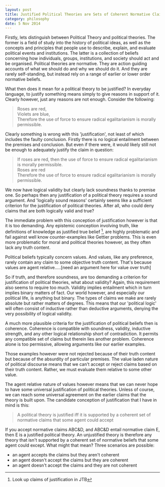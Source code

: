 ```yaml
---
layout: post
title: Justified Political Theories are Sets of Coherent Normative Claims
category: philosophy
date: 5 Nov 2014
---
```


Firstly, lets distinguish between Political Theory and political theories.  The former is a field of study into the history of political ideas, as well as the concepts and principles that people use to describe, explain, and evaluate political events and institutions.  The latter is a collection of beliefs concerning how individuals, groups, institutions, and society should act and be organised.  Political theories are normative.  They are action guiding accounts of what we should do and why we should do it.  And they are rarely self-standing, but instead rely on a range of earlier or lower order normative beliefs.

What then does it mean for a political theory to be justified? In everyday language, to justify something means simply to give reasons in support of it.  Clearly however, just any reasons are not enough.  Consider the following:

> Roses are red,  
> Violets are blue,  
> Therefore the use of force to ensure radical egalitarianism is morally permissible. 

Clearly something is wrong with this 'justification', not least of which includes the faulty conclusion.  Firstly there is no logical entailment between the premises and conclusion.  But even if there were, it would likely still not be enough to adequately justify the claim in question:

> If roses are red, then the use of force to ensure radical egalitarianism is morally permissible.  
> Roses are red  
> Therefore the use of force to ensure radical egalitarianism is morally permissible. 

We now have logical validity but clearly lack soundness thanks to premise one.  So perhaps then any justification of a political theory requires a sound argument.  And 'logically sound reasons' certainly seems like a sufficient criterion for the justification of political theories.  After all, who could deny claims that are both logically valid and true?

The immediate problem with this conception of justification however is that it is too demanding.  Any epistemic conception involving truth, like definitions of knowledge as justified true belief [^knowledge?], are highly problematic and fail against well know counter-examples like Gettier problems.  This is even more problematic for moral and political theories however, as they often lack any truth content.

Political beliefs typically concern values.  And values, like any preference, rarely contain any claim to some objective truth content.  That's because values are agent relative.....[need an argument here for value over truth]

So if truth, and therefore soundness, are too demanding a criterion for justification of political theories, what about validity?  Again, this requirement also seems to require too much.  Validity implies entailment which in turn implies binary matters of fact.  Our world however, and especially our political life, is anything but binary.  The types of claims we make are rarely absolute but rather matters of degrees.  This means that our 'political logic' will often consist of inductive rather than deductive arguments, denying the very possibility of logical validity.

A much more plausible criteria for the justification of political beliefs then is coherence.  Coherence is compatible with soundness, validity, inductive strength, and any other logical relationship short of contradiction.  It permits any compatible set of claims but therein lies another problem.  Coherence alone is too permissive, allowing arguments like our earlier examples.

Those examples however were not rejected because of their truth content but because of the absurdity of particular premises.  The value laden nature of political discourse means that we can't accept or reject claims based on their truth content.  Rather, we must evaluate them relative to some other value.

The agent relative nature of values however means that we can never hope to have some universal justification of political theories.  Unless of course, we can reach some universal agreement on the earlier claims that the theory is built upon.  The candidate conception of justification that I have in mind is this:

> A political theory is justified iff it is supported by a coherent set of normative claims that some agent could accept

If you accept normative claims ABC&D, and ABC&D entail normative claim E, then E is a justified political theory.  An unjustified theory is therefore any theory that isn't supported by a coherent set of normative beliefs that some agent could except.  What might that mean?  Three scenarios are possible:

- an agent accepts the claims but they aren't coherent
- an agent doesn't accept the claims but they are coherent
- an agent doesn't accept the claims and they are not coherent

[^knowledge?]: Look up claims of justification in JTB